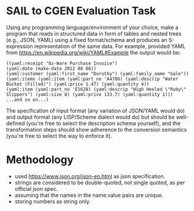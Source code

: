 # SAIL to CGEN Evaluation Task
Using any programming language/environment of your choice, make a program that reads in structured data in form of tables and nested trees (e.g., JSON, YAML) using a fixed format/schema and produces an S-expression representation of the same data. For example, provided YAML from https://en.wikipedia.org/wiki/YAML#Example the output would be:
```
((yaml:receipt "Oz-Ware Purchase Invoice")
(yaml:date (make-date 2012 08 06))
(yaml:customer (yaml:first_name "Dorothy") (yaml:family_name "Gale"))
(yaml:items (yaml:item (yaml:part_no 'A4786) (yaml:descrip "Water Bucket (Filled)") (yaml:price 1.47) (yaml:quantity 4))
(yaml:item (yaml:part_no 'E1628) (yaml:descrip "High Heeled \"Ruby\" Slippers") (yaml:size 8) (yaml:price 133.7) (yaml:quantity 1)))
...and so on...)
```
The specification of input format (any variation of JSON/YAML would do) and output format (any LISP/Scheme dialect would do) but should be well-defined (you're free to select the description schema yourself), and the transformation steps should show adherence to the conversion semantics (you're free to select the way to enforce it).

# Methodology 
- used https://www.json.org/json-en.html as json specification.
- strings are considered to be double-quoted, not single quoted, as per official json spec.
- assuming that the names in the name:value pairs are unique.
- storing numbers as string only.